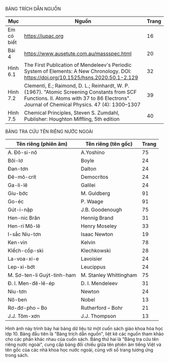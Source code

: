 BẢNG TRÍCH DẪN NGUỒN

Mục | Nguồn | Trang
--- | --- | ---
Em có biết | https://iupac.org | 16
Bài 4 | https://www.ausetute.com.au/massspec.html | 20
Hình 6.1 | The First Publication of Mendeleev's Periodic System of Elements: A New Chronology. DOI: https://doi.org/10.1525/hsns.2020.50.1-2.129 | 32
Hình 7.2 | Clementi, E.; Raimond, D. L.; Reinhardt, W. P. (1967). "Atomic Screening Constants from SCF Functions. II. Atoms with 37 to 86 Electrons". Journal of Chemical Physics. 47 (4): 1300–1307 | 39
Hình 7.5 | Chemical Principles, Steven S. Zumdahl, Publisher: Houghton Miffling, 5th edition | 40

BẢNG TRA CỨU TÊN RIÊNG NƯỚC NGOÀI

Tên riêng (phiên âm) | Tên riêng (tên gốc) | Trang
--- | --- | ---
A. Đô-si-nô | A.Yoshino | 75
Bôi-lơ | Boyle | 24
Đan-tơn | Dalton | 24
Đê-mô-crít | Democritos | 24
Ga-li-lê | Galilei | 24
Giu-bớc | M. Guldberg | 91
Go-éc | P. Waage | 91
Gút-i-nập | J.B. Goodenough | 75
Hen-nic Brăn | Hennig Brand | 31
Hen-ri Mô-lê | Henry Moseley | 33
I-sắc Niu-tơn | Isaac Newton | 19
Ken-vin | Kelvin | 78
Klếch-cốp-ski | Klechkowski | 28
La-voa-xi-e | Lavoisier | 24
Lep-xi-bớt | Leucippus | 24
M. Sơ-ten-li Guýt-tinh-ham | M. Stanley Whittingham | 75
Đ. I. Men-đê-lê-ép | D. I. Mendeleev | 31
Niu-tơn | Newton | 24
Nô-ben | Nobel | 13
Rơ-đơ-pho – Bo | Rutherford – Bohr | 21
J.J. Tôm-xơn | J.J. Thompson | 13

Hình ảnh này trình bày hai bảng dữ liệu từ một cuốn sách giáo khoa hóa học lớp 10. Bảng đầu tiên là "Bảng trích dẫn nguồn", liệt kê các nguồn tham khảo cho các phần khác nhau của cuốn sách. Bảng thứ hai là "Bảng tra cứu tên riêng nước ngoài", cung cấp bảng đối chiếu giữa tên phiên âm tiếng Việt và tên gốc của các nhà khoa học nước ngoài, cùng với số trang tương ứng trong sách.